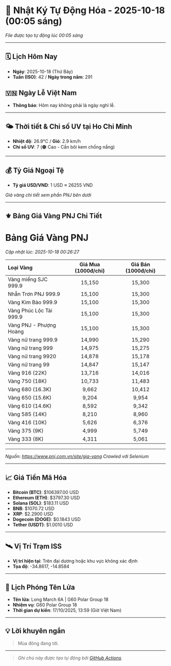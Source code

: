 # 🚀 Nhật Ký Tự Động Hóa - 2025-10-18 (00:05 sáng)

*File được tạo tự động lúc 00:05 sáng*

---
<!-- CALENDAR-MODULE -->
## 🗓️ Lịch Hôm Nay
- **Ngày**: 2025-10-18 (Thứ Bảy)
- **Tuần (ISO)**: 42 / **Ngày trong năm**: 291

<!-- HOLIDAY-MODULE -->
## 🇻🇳 Ngày Lễ Việt Nam
- **Thông báo**: Hôm nay không phải là ngày nghỉ lễ.

---
<!-- WEATHER-UV-MODULE -->
## 🌤️ Thời tiết & Chỉ số UV tại Ho Chi Minh
- **Nhiệt độ**: 26.9°C / **Gió**: 2.9 km/h
- **Chỉ số UV**: 7 (🟠 Cao - Cần bôi kem chống nắng)

---
<!-- FINANCE-MODULE -->
## 💰 Tỷ Giá Ngoại Tệ
- **Tỷ giá USD/VND**: 1 USD ≈ 26255 VND

*Giá vàng chi tiết xem phần PNJ bên dưới*

---
<!-- PNJ-GOLD-MODULE -->
## ⚜️ Bảng Giá Vàng PNJ Chi Tiết

# Bảng Giá Vàng PNJ
*Cập nhật lúc: 2025-10-18 00:26:27*

| Loại Vàng | Giá Mua (1000đ/chỉ) | Giá Bán (1000đ/chỉ) |
|:---|:---:|:---:|
| Vàng miếng SJC 999.9 | 15,150 | 15,300 |
| Nhẫn Trơn PNJ 999.9 | 15,100 | 15,300 |
| Vàng Kim Bảo 999.9 | 15,100 | 15,300 |
| Vàng Phúc Lộc Tài 999.9 | 15,100 | 15,300 |
| Vàng PNJ - Phượng Hoàng | 15,100 | 15,300 |
| Vàng nữ trang 999.9 | 14,990 | 15,290 |
| Vàng nữ trang 999 | 14,975 | 15,275 |
| Vàng nữ trang 9920 | 14,878 | 15,178 |
| Vàng nữ trang 99 | 14,847 | 15,147 |
| Vàng 916 (22K) | 13,716 | 14,016 |
| Vàng 750 (18K) | 10,733 | 11,483 |
| Vàng 680 (16.3K) | 9,662 | 10,412 |
| Vàng 650 (15.6K) | 9,204 | 9,954 |
| Vàng 610 (14.6K) | 8,592 | 9,342 |
| Vàng 585 (14K) | 8,210 | 8,960 |
| Vàng 416 (10K) | 5,626 | 6,376 |
| Vàng 375 (9K) | 4,999 | 5,749 |
| Vàng 333 (8K) | 4,311 | 5,061 |

---
*Nguồn: https://www.pnj.com.vn/site/gia-vang*
*Crawled với Selenium*

---
<!-- CRYPTO-MODULE -->
## 📈 Giá Tiền Mã Hóa
- **Bitcoin (BTC)**: $106397.00 USD
- **Ethereum (ETH)**: $3797.30 USD
- **Solana (SOL)**: $183.11 USD
- **BNB**: $1070.72 USD
- **XRP**: $2.2900 USD
- **Dogecoin (DOGE)**: $0.1843 USD
- **Tether (USDT)**: $1.0010 USD

---
<!-- ISS-MODULE -->
## 🛰️ Vị Trí Trạm ISS
- **Vị trí hiện tại**: Trên đại dương hoặc khu vực không xác định
- **Tọa độ**: -34.8617, -14.8584

---
<!-- LAUNCH-MODULE -->
## 🚀 Lịch Phóng Tên Lửa
- **Tên lửa**: Long March 6A | G60 Polar Group 18
- **Nhiệm vụ**: G60 Polar Group 18
- **Thời gian dự kiến**: 17/10/2025, 13:59 (Giờ Việt Nam)

---
<!-- ADVICE-MODULE -->
## 💡 Lời khuyên ngắn
> Mùa đông đang tới.

---
<!-- FOOTER-MODULE -->
> *Ghi chú này được tạo tự động bởi [GitHub Actions](https://github.com/features/actions).*
